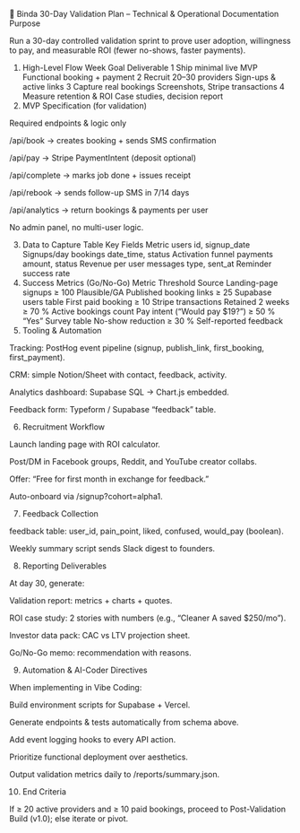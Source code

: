 📗 Binda 30-Day Validation Plan – Technical & Operational Documentation
Purpose

Run a 30-day controlled validation sprint to prove user adoption, willingness to pay, and measurable ROI (fewer no-shows, faster payments).

1. High-Level Flow
Week	Goal	Deliverable
1	Ship minimal live MVP	Functional booking + payment
2	Recruit 20–30 providers	Sign-ups & active links
3	Capture real bookings	Screenshots, Stripe transactions
4	Measure retention & ROI	Case studies, decision report
2. MVP Specification (for validation)

Required endpoints & logic only

/api/book → creates booking + sends SMS confirmation

/api/pay → Stripe PaymentIntent (deposit optional)

/api/complete → marks job done + issues receipt

/api/rebook → sends follow-up SMS in 7/14 days

/api/analytics → return bookings & payments per user

No admin panel, no multi-user logic.

3. Data to Capture
Table	Key Fields	Metric
users	id, signup_date	Signups/day
bookings	date_time, status	Activation funnel
payments	amount, status	Revenue per user
messages	type, sent_at	Reminder success rate
4. Success Metrics (Go/No-Go)
Metric	Threshold	Source
Landing-page signups	≥ 100	Plausible/GA
Published booking links	≥ 25	Supabase users table
First paid booking	≥ 10	Stripe transactions
Retained 2 weeks	≥ 70 %	Active bookings count
Pay intent (“Would pay $19?”)	≥ 50 % “Yes”	Survey table
No-show reduction	≥ 30 %	Self-reported feedback
5. Tooling & Automation

Tracking: PostHog event pipeline (signup, publish_link, first_booking, first_payment).

CRM: simple Notion/Sheet with contact, feedback, activity.

Analytics dashboard: Supabase SQL → Chart.js embedded.

Feedback form: Typeform / Supabase “feedback” table.

6. Recruitment Workflow

Launch landing page with ROI calculator.

Post/DM in Facebook groups, Reddit, and YouTube creator collabs.

Offer: “Free for first month in exchange for feedback.”

Auto-onboard via /signup?cohort=alpha1.

7. Feedback Collection

feedback table: user_id, pain_point, liked, confused, would_pay (boolean).

Weekly summary script sends Slack digest to founders.

8. Reporting Deliverables

At day 30, generate:

Validation report: metrics + charts + quotes.

ROI case study: 2 stories with numbers (e.g., “Cleaner A saved $250/mo”).

Investor data pack: CAC vs LTV projection sheet.

Go/No-Go memo: recommendation with reasons.

9. Automation & AI-Coder Directives

When implementing in Vibe Coding:

Build environment scripts for Supabase + Vercel.

Generate endpoints & tests automatically from schema above.

Add event logging hooks to every API action.

Prioritize functional deployment over aesthetics.

Output validation metrics daily to /reports/summary.json.

10. End Criteria

If ≥ 20 active providers and ≥ 10 paid bookings, proceed to Post-Validation Build (v1.0); else iterate or pivot.